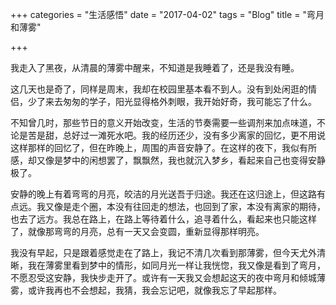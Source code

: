 +++
categories = "生活感悟"
date = "2017-04-02"
tags = "Blog"
title = "弯月和薄雾"

+++

我走入了黑夜，从清晨的薄雾中醒来，不知道是我睡着了，还是我没有睡。
<!--more-->

这几天也是奇了，同样是周末，我却在校园里基本看不到人。没有到处闲逛的情侣，少了来去匆匆的学子，阳光显得格外刺眼，我开始好奇，我可能忘了什么。

不知曾几时，那些节日的意义开始改变，生活的节奏需要一些调剂来加点味道，不论是苦是甜，总好过一滩死水吧。我的经历还少，没有多少离家的回忆，更不用说这样那样的回忆了，但在昨晚上，周围的声音安静了。在这样的夜下，我似有所感，却又像是梦中的闲想罢了，飘飘然，我也就沉入梦乡，看起来自己也变得安静极了。

安静的晚上有着弯弯的月亮，皎洁的月光送吾于归途。我还在这归途上，但这路有点远。我又像是走个圈，本没有往回走的想法，也回到了家，本没有离家的期待，也去了远方。我总在路上，在路上等待着什么，追寻着什么，看起来也只能这样了，就像那弯弯的月亮，总有一天又会变圆，重新显得那样明亮。

我没有早起，只是跟着感觉走在了路上，我记不清几次看到那薄雾，但今天尤外清晰，我在薄雾里看到梦中的情形，如同月光一样让我恍惚，我又像是看到了弯月，不愿忍受这安静，我快步走开了。或许有一天我又会想起这天的夜中弯月和倾城薄雾，或许我再也不会想起，我猜，我会忘记吧，就像我忘了早起那样。
